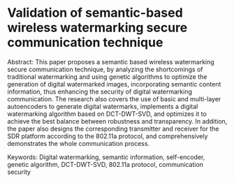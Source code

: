 # Validation of semantic-based wireless watermarking secure communication technique

Abstract: This paper proposes a semantic based wireless watermarking secure communication technique, by analyzing the shortcomings of traditional watermarking and using genetic algorithms to optimize the generation of digital watermarked images, incorporating semantic content information, thus enhancing the security of digital watermarking communication. The research also covers the use of basic and multi-layer autoencoders to generate digital watermarks, implements a digital watermarking algorithm based on DCT-DWT-SVD, and optimizes it to achieve the best balance between robustness and transparency. In addition, the paper also designs the corresponding transmitter and receiver for the SDR platform according to the 802.11a protocol, and comprehensively demonstrates the whole communication process.

Keywords: Digital watermarking, semantic information, self-encoder, genetic algorithm, DCT-DWT-SVD, 802.11a protocol, communication security
